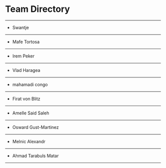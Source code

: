 # Team Directory

---
- Swantje
---
- Mafe Tortosa
---
- Irem Peker
---
- Vlad Haragea
---
- mahamadi congo
---
- Firat von Blitz
---
- Amelle Said Saleh
---
- Osward Gust-Martinez
---
- Melnic Alexandr
---
- Ahmad Tarabuls Matar
---

